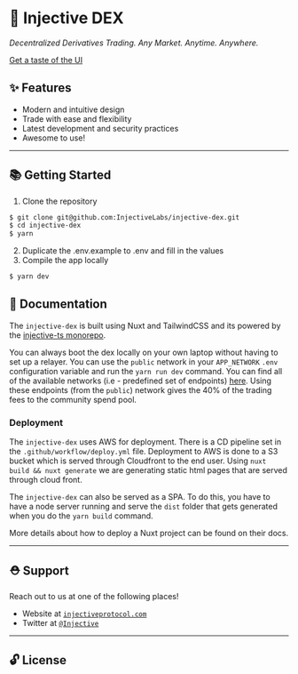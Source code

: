 # 🌟 Injective DEX

_Decentralized Derivatives Trading. Any Market. Anytime. Anywhere._

[Get a taste of the UI](https://injective.exchange)

## ✨ Features

- Modern and intuitive design
- Trade with ease and flexibility
- Latest development and security practices
- Awesome to use!

---

## 📚 Getting Started

1. Clone the repository

```bash
$ git clone git@github.com:InjectiveLabs/injective-dex.git
$ cd injective-dex
$ yarn
```

2. Duplicate the .env.example to .env and fill in the values
3. Compile the app locally

```bash
$ yarn dev
```

## 📖 Documentation

The `injective-dex` is built using Nuxt and TailwindCSS and its powered by the [injective-ts monorepo](https://github.com/InjectiveLabs/injective-ts/).

You can always boot the dex locally on your own laptop without having to set up a relayer. You can use the `public` network in your `APP_NETWORK` `.env` configuration variable and run the `yarn run dev` command. You can find all of the available networks (i.e - predefined set of endpoints) [here](https://github.com/InjectiveLabs/injective-ts/blob/17b1aa5df39d5724baf6262b276980cf722a1cba/packages/networks/src/types.ts#L1). Using these endpoints (from the `public`) network gives the 40% of the trading fees to the community spend pool.

### Deployment

The `injective-dex` uses AWS for deployment. There is a CD pipeline set in the `.github/workflow/deploy.yml` file. Deployment to AWS is done to a S3 bucket which is served through Cloudfront to the end user. Using `nuxt build && nuxt generate` we are generating static html pages that are served through cloud front.

The `injective-dex` can also be served as a SPA. To do this, you have to have a node server running and serve the `dist` folder that gets generated when you do the `yarn build` command.

More details about how to deploy a Nuxt project can be found on their docs.

---

## ⛑ Support

Reach out to us at one of the following places!

- Website at <a href="https://injectiveprotocol.com" target="_blank">`injectiveprotocol.com`</a>
- Twitter at <a href="https://twitter.com/Injective_" target="_blank">`@Injective`</a>

---

## 🔓 License
